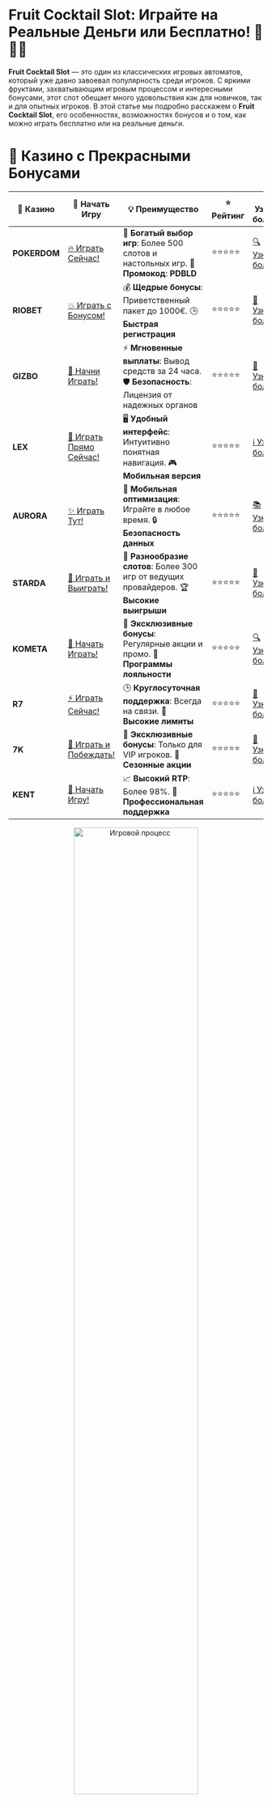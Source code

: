 # **Fruit Cocktail Slot: Играйте на Реальные Деньги или Бесплатно! 🍒🍉🎰**

**Fruit Cocktail Slot** — это один из классических игровых автоматов, который уже давно завоевал популярность среди игроков. С яркими фруктами, захватывающим игровым процессом и интересными бонусами, этот слот обещает много удовольствия как для новичков, так и для опытных игроков. В этой статье мы подробно расскажем о **Fruit Cocktail Slot**, его особенностях, возможностях бонусов и о том, как можно играть бесплатно или на реальные деньги.

# 🌟 Казино с Прекрасными Бонусами

| 🎲 **Казино** | 🔗 **Начать Игру** | 💡 **Преимущество** | ⭐ **Рейтинг** | 🔗 **Узнать больше** | 🆕 **Новая информация** |
|--------------|---------------------|---------------------|----------------|----------------------|-------------------------|
| **POKERDOM**  | [🔥 Играть Сейчас!](https://brandplay.link/4k77v2yx) | 🎉 **Богатый выбор игр**: Более 500 слотов и настольных игр. 🎁 **Промокод**: **PDBLD** | ⭐⭐⭐⭐⭐ | [🔍 Узнать больше](https://brandplay.link/4k77v2yx) | 🏆 **Победители турниров** получают эксклюзивные подарки! |
| **RIOBET**    | [💥 Играть с Бонусом!](https://brandplay.link/7xBLTPyj) | 💰 **Щедрые бонусы**: Приветственный пакет до 1000€. 🕒 **Быстрая регистрация** | ⭐⭐⭐⭐⭐ | [📖 Узнать больше](https://brandplay.link/7xBLTPyj) | 💬 **Поддержка 24/7** для комфортной игры в любое время! |
| **GIZBO**     | [🚀 Начни Играть!](https://brandplay.link/bprXw4YV) | ⚡ **Мгновенные выплаты**: Вывод средств за 24 часа. 🛡️ **Безопасность**: Лицензия от надежных органов | ⭐⭐⭐⭐⭐ | [📝 Узнать больше](https://brandplay.link/bprXw4YV) | 🔒 **SSL-шифрование** для максимальной безопасности данных игроков. |
| **LEX**       | [💎 Играть Прямо Сейчас!](https://brandplay.link/zW4hdDFV) | 🖥️ **Удобный интерфейс**: Интуитивно понятная навигация. 🎮 **Мобильная версия** | ⭐⭐⭐⭐⭐ | [ℹ️ Узнать больше](https://brandplay.link/zW4hdDFV) | 📱 **Поддержка всех мобильных устройств** для удобства игры в любом месте. |
| **AURORA**    | [✨ Играть Тут!](https://10trafic-stat2.com/click/668546556bcc6313411604bd/6766/13032/subaccount) | 📱 **Мобильная оптимизация**: Играйте в любое время. 🔒 **Безопасность данных** | ⭐⭐⭐⭐⭐ | [📚 Узнать больше](https://10trafic-stat2.com/click/668546556bcc6313411604bd/6766/13032/subaccount) | 🌍 **Международная лицензия** на деятельность в разных странах. |
| **STARDА**    | [🎉 Играть и Выиграть!](https://brandplay.link/fB7xwRFL) | 🎰 **Разнообразие слотов**: Более 300 игр от ведущих провайдеров. 🏆 **Высокие выигрыши** | ⭐⭐⭐⭐⭐ | [🔎 Узнать больше](https://brandplay.link/fB7xwRFL) | 🎉 **Ежемесячные турниры** с крупными призами! |
| **KOMETA**    | [🎁 Начать Играть!](https://brandplay.link/8ZymQJV8) | 🎁 **Эксклюзивные бонусы**: Регулярные акции и промо. 🔄 **Программы лояльности** | ⭐⭐⭐⭐⭐ | [🔍 Узнать больше](https://brandplay.link/8ZymQJV8) | 🌟 **Персонализированные предложения** для долгосрочных игроков. |
| **R7**        | [⚡ Играть Сейчас!](https://brandplay.link/bMd3Yjsw) | 🕒 **Круглосуточная поддержка**: Всегда на связи. 💸 **Высокие лимиты** | ⭐⭐⭐⭐⭐ | [📖 Узнать больше](https://brandplay.link/bMd3Yjsw) | 🎯 **Рейтинг игроков** для лучших участников. |
| **7K**        | [🎯 Играть и Побеждать!](https://brandplay.link/BvQyFShp) | 🌟 **Эксклюзивные бонусы**: Только для VIP игроков. 🎉 **Сезонные акции** | ⭐⭐⭐⭐⭐ | [📝 Узнать больше](https://brandplay.link/BvQyFShp) | 🥇 **Особые привилегии** для постоянных игроков. |
| **KENT**      | [🔑 Начать Игру!](https://brandplay.link/Fv2WP3js) | 📈 **Высокий RTP**: Более 98%. 💼 **Профессиональная поддержка** | ⭐⭐⭐⭐⭐ | [ℹ️ Узнать больше](https://brandplay.link/Fv2WP3js) | 💬 **Поддержка на нескольких языках** для удобства игроков. |

<div align="center"> <img src="https://i.pinimg.com/originals/1d/b3/25/1db325483acbe642c6d4e6fdd73a4988.gif" alt="Игровой процесс" width="70%"> </div>
---

# 🚀 Быстрые Выигрыши и Поддержка

| 🎲 **Казино** | 🔗 **Начать Игру** | 💡 **Преимущество** | ⭐ **Рейтинг** | 🔗 **Узнать больше** | 🆕 **Новая информация** |
|--------------|---------------------|---------------------|----------------|----------------------|-------------------------|
| **GAMA**      | [🎯 Играть Прямо Сейчас!](https://brandplay.link/j6NMKsDz) | 🔍 **Интуитивный интерфейс**: Легкость использования. 🏅 **Престижные турниры** | ⭐⭐⭐⭐☆ | [🔎 Узнать больше](https://brandplay.link/j6NMKsDz) | 🏆 **Турниры с большими призами** каждый месяц. |
| **ONION**     | [💥 Играть и Выигрывать!](https://brandplay.link/zBGRVpQ9) | 🤑 **Низкие ставки**: Идеально для начинающих. 🔄 **Быстрые выводы** | ⭐⭐⭐⭐☆ | [🔍 Узнать больше](https://brandplay.link/zBGRVpQ9) | 🎮 **Казино для новичков** с простыми правилами. |
| **ЧЕМПИОН**   | [🏅 Играть в Турнире!](https://temon-gter.cfd/go/lRq?p80412p304504pcc44t17455) | 🏅 **Лояльная программа**: Награды за активность. 🎁 **Ежемесячные бонусы** | ⭐⭐⭐⭐☆ | [📖 Узнать больше](https://temon-gter.cfd/go/lRq?p80412p304504pcc44t17455) | 🥇 **Турниры и лояльность** — каждый шаг вознаграждается. |
| **VAVADA**    | [🚀 Играть Без Ожидания!](https://vavadapartner.pro/?promo=ea5c9275-6854-4505-94fc-95ab18221945-linkb2) | 🚀 **Быстрая регистрация**: Начните играть мгновенно. 🔐 **Безопасные транзакции** | ⭐⭐⭐⭐☆ | [📝 Узнать больше](https://vavadapartner.pro/?promo=ea5c9275-6854-4505-94fc-95ab18221945-linkb2) | 🏆 **Программа для новых игроков** с бонусами за регистрацию. |
| **FRIENDS**   | [🎉 Играть и Развлекаться!](https://gofriends.mba/linkb2) | 🤝 **Социальные игры**: Играйте с друзьями. 🌐 **Мультиплатформенность** | ⭐⭐⭐⭐☆ | [ℹ️ Узнать больше](https://gofriends.mba/linkb2) | 🎮 **Играйте с друзьями** и зарабатывайте бонусы за совместные действия. |
| **1WIN**      | [⚡ Играть и Выигрывать!](https://brandplay.link/smXVpBbG) | 🏆 **Спортивные ставки**: Широкий выбор видов спорта. 💵 **Высокие коэффициенты** | ⭐⭐⭐⭐☆ | [📚 Узнать больше](https://brandplay.link/smXVpBbG) | ⚽ **Бонусы на спортивные ставки** для активных игроков. |
| **DRIP**      | [💥 Играть Сразу!](https://drp-ircp01.com/c07e6a3db) | 🌐 **Инновационные игры**: Новейшие игровые технологии. 🛡️ **Высокая безопасность** | ⭐⭐⭐⭐☆ | [🔎 Узнать больше](https://drp-ircp01.com/c07e6a3db) | 🔧 **Инновационные функции** для удобства игры. |
| **JOYCASINO** | [🎰 Играть И Побеждать!](https://rpc30.call2me.pro/?/ru/registration?apkpop=0&partner=p24970p3291217pc98f) | 🎁 **Приятные бонусы**: Ежедневные акции и подарки. 🕹️ **Разнообразие игр** | ⭐⭐⭐⭐☆ | [🔍 Узнать больше](https://rpc30.call2me.pro/?/ru/registration?apkpop=0&partner=p24970p3291217pc98f) | 🎉 **Щедрые фриспины** для новых игроков. |
| **PLAYFORTUNA** | [🔥 Играть С Бонусом!](https://fortunapromo.net/alt/playfortuna/registration?0dc4a9362a71feb7e3f165fb8e766f70) | 🎉 **Регулярные акции**: Бонусы, фриспины и многое другое. 🏅 **Турниры** | ⭐⭐⭐⭐☆ | [📚 Узнать больше](https://fortunapromo.net/alt/playfortuna/registration?0dc4a9362a71feb7e3f165fb8e766f70) | 🎯 **Выгодные предложения** на популярные игры. |
| **SYKAA**     | [💸 Играть Сейчас!](https://s-two-way.com/?source=linkb2&pid=30697) | 💸 **Доступные ставки**: Идеально для новичков. 🎁 **Щедрые бонусы** | ⭐⭐⭐⭐☆ | [🔍 Узнать больше](https://s-two-way.com/?source=linkb2&pid=30697) | 💥 **Акции с большими бонусами** для новичков и опытных игроков. |

<div align="center"> <img src="https://schaeffers-cdn.s3.amazonaws.com/images/default-source/schaeffers-cdn-images/default-images/sectors/bigstock-casino-gambling-concept-with-f-369012793.jpg?sfvrsn=493ad806_4" alt="Игровой процесс" width="70%"> </div>
---

# 💸 Казино с Привлекательными Программами Лояльности

| 🎲 **Казино** | 🔗 **Начать Игру** | 💡 **Преимущество** | ⭐ **Рейтинг** | 🔗 **Узнать больше** | 🆕 **Новая информация** |
|--------------|---------------------|---------------------|----------------|----------------------|-------------------------|
| **KOMETA**    | [🎯 Начни Играть!](https://brandplay.link/8ZymQJV8) | 🎁 **Эксклюзивные бонусы**: Регулярные акции и промо. 🔄 **Программы лояльности** | ⭐⭐⭐⭐⭐ | [🔍 Узнать больше](https://brandplay.link/8ZymQJV8) | 🌟 **Персонализированные предложения** для долгосрочных игроков. |
| **1Xslots**   | [🏅 Играть Прямо Сейчас!](https://brandplay.link/hSB1khtr) | 🎉 **Множество акций**: Еженедельные бонусы и турниры. 🛡️ **Безопасность** | ⭐⭐⭐⭐⭐ | [📚 Узнать больше](https://brandplay.link/hSB1khtr) | 🏅 **Награды за активность**: участники программы лояльности получают специальные привилегии. |
| **R7**        | [🚀 Играть Сейчас!](https://brandplay.link/bMd3Yjsw) | 🕒 **Круглосуточная поддержка**: Всегда на связи. 💸 **Высокие лимиты** | ⭐⭐⭐⭐⭐ | [📖 Узнать больше](https://brandplay.link/bMd3Yjsw) | 💬 **VIP-поддержка** для постоянных игроков с приоритетом. |

<div align="center"> <img src="https://i.pinimg.com/originals/1d/b3/25/1db325483acbe642c6d4e6fdd73a4988.gif" alt="Игровой процесс" width="70%"> </div>
---

## Что Такое **Fruit Cocktail Slot**? 🍓

**Fruit Cocktail Slot** — это игровой автомат, который является классическим представителем фруктовой тематики. Он создан разработчиком **Igrosoft** и часто встречается в лучших онлайн-казино. В игре используется стандартная структура с 5 барабанами и 9 линиями выплат, что дает игрокам множество возможностей для создания выигрышных комбинаций.

### Особенности **Fruit Cocktail Slot**:
- **Тематика фруктов** 🍉: Яркие и красочные фрукты, такие как вишни, апельсины, лимоны, и арбузы, составляют символы на барабанах.
- **Бонусные игры** 🎁: В игре есть несколько бонусных функций, включая бонусные спины и дополнительные призы.
- **Высокая волатильность** 💸: **Fruit Cocktail** предлагает интересные выигрышные комбинации, которые могут принести большие выплаты, особенно если активируются бонусы.

## Как Играть в **Fruit Cocktail Slot**? 🎮

### 1. **Запустите Игра** 🚀  
Для того чтобы начать, просто выберите свой онлайн-казино, поддерживающее этот слот. Например, вы можете попробовать его в таких популярных казино, как **Pokerdom**, **Riobet**, или **Gizbo**.

### 2. **Настройте Ставку** 💰  
Выберите размер ставки, который вам подходит. **Fruit Cocktail Slot** позволяет ставить различные суммы на одну линию, что дает гибкость в управлении своим игровым процессом.

### 3. **Нажмите на Spin** 🔄  
Как только вы настроили ставки, нажмите на кнопку "Spin", чтобы начать вращение барабанов. В зависимости от ваших ставок и удачи, барабаны могут остановиться на выигрышных комбинациях.

### 4. **Используйте Бонусы** 🎁  
В **Fruit Cocktail Slot** предусмотрены бонусные игры, которые могут активироваться при выпадении специальных символов. Бонусы увеличивают ваши шансы на крупный выигрыш!

## Какие Символы Важны в **Fruit Cocktail Slot**? 🍋🍒

В **Fruit Cocktail Slot** каждый символ на барабанах играет важную роль в формировании выигрышных комбинаций. Вот несколько самых важных символов:

- **Фрукты** 🍇: Фрукты, такие как вишни, апельсины и яблоки, являются основными символами, которые дают выигрыши.
- **Дикий символ (Wild)** 🌟: Символ **дикий символ** заменяет другие символы, помогая создавать выигрышные комбинации.
- **Скаттер (Scatter)** 💥: Скаттеры активируют бонусные раунды, где можно выиграть дополнительные фриспины или бонусные выплаты.
- **Бонусный символ** 🎉: Этот символ запускает дополнительную бонусную игру, в которой игрок может выиграть ещё больше.

## Бонусные Функции **Fruit Cocktail Slot** 🎁

Одной из главных особенностей **Fruit Cocktail Slot** является наличие бонусных раундов и фриспинов. Давайте подробнее рассмотрим, какие бонусы предлагает этот слот.

### 1. **Бонусные Игры** 🎮  
Если на барабанах появляется три или более бонусных символов, запускается бонусная игра. В этой игре игроки могут выбирать различные фруктовые комбинации, которые дают призы или дополнительные спины.

### 2. **Фриспины** 🔄  
Символ **скаттер** активирует фриспины. Во время этих бесплатных вращений вы можете выигрывать без риска потерять деньги. Чем больше скаттеров, тем больше фриспинов вам будет предоставлено.

### 3. **Множители** 💰  
Некоторые бонусы могут предоставить множители выигрыша, увеличивая ваши выигрыши в несколько раз. Это помогает значительно увеличить ваши шансы на крупные выплаты.

## Стратегии для **Fruit Cocktail Slot** 🧠

Хотя **Fruit Cocktail Slot** — это игра на удачу, есть несколько стратегий, которые могут повысить ваши шансы на выигрыш:

### 1. **Играйте на максимальных линиях выплат** 🏅  
Убедитесь, что вы активировали все 9 линий выплат. Это увеличивает ваши шансы на выигрыш, так как каждая линия может дать дополнительный выигрыш.

### 2. **Используйте бонусные функции** 🎁  
Обратите внимание на символы, которые активируют бонусные игры и фриспины. Используйте бонусы для увеличения вашего баланса, не рискуя реальными деньгами.

### 3. **Управляйте своим банкроллом** 💸  
Перед тем как начать игру, установите для себя лимиты по ставкам и выигрышам. Это поможет избежать ненужных потерь и сделать процесс игры более комфортным.

## Как Играть в **Fruit Cocktail Slot** Бесплатно? 🆓

Если вы хотите испытать **Fruit Cocktail Slot**, но не хотите рисковать реальными деньгами, многие онлайн-казино предлагают возможность играть в демо-режиме. В демо-режиме вы получаете виртуальные деньги, которые можно использовать для бесплатной игры.

Это отличная возможность для новичков, чтобы научиться игре и понять, как работают бонусные функции, прежде чем начать играть на реальные деньги.

## Заключение 🎯

**Fruit Cocktail Slot** — это классический игровой автомат, который подарит вам море удовольствия и шанс на крупные выигрыши. С яркой фруктовой тематикой, множеством бонусных функций и возможностью играть бесплатно или на реальные деньги, этот слот подходит для всех типов игроков.

Не забывайте, что **Fruit Cocktail Slot** можно найти в многих популярных онлайн-казино, таких как **Pokerdom** и **Riobet**, и наслаждаться им в демо-режиме или с реальными ставками.

---
*Азартные игры могут вызвать зависимость. Играйте ответственно и выбирайте только лицензированные казино для безопасной игры.*
